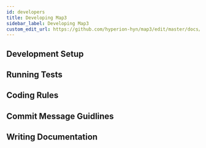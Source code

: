 ```yaml
---
id: developers
title: Developing Map3
sidebar_label: Developing Map3
custom_edit_url: https://github.com/hyperion-hyn/map3/edit/master/docs/developers.md
---
```


## Development Setup
## Running Tests
## Coding Rules
## Commit Message Guidlines
## Writing Documentation